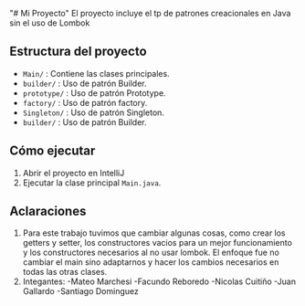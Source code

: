 "# Mi Proyecto" 
El proyecto incluye el tp de patrones creacionales en Java sin el uso de Lombok
## Estructura del proyecto
- `Main/` : Contiene las clases principales.
- `builder/` : Uso de patrón Builder.
- `prototype/` : Uso de patrón Prototype.
- `factory/` : Uso de patrón factory.
- `Singleton/` : Uso de patrón Singleton.
- `builder/` : Uso de patrón Builder.
## Cómo ejecutar
1. Abrir el proyecto en IntelliJ
2. Ejecutar la clase principal `Main.java`.
## Aclaraciones
1. Para este trabajo tuvimos que cambiar algunas cosas, como crear los getters y setter, los constructores vacios para un mejor funcionamiento y los constructores necesarios al no usar lombok. El enfoque fue no cambiar el main sino adaptarnos y hacer los cambios necesarios en todas las otras clases.
2. Integantes:
-Mateo Marchesi
-Facundo Reboredo
-Nicolas Cuitiño
-Juan Gallardo
-Santiago Dominguez
